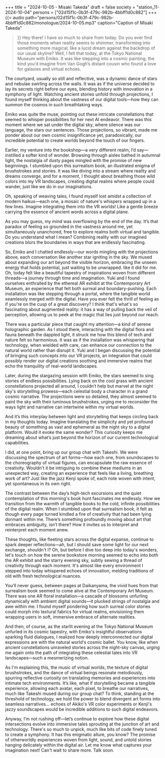 +++
title = "2024-10-05 - Misaki Takeda"
draft = false
society = "station_11-2024-10-04"
persons = ["02d15f1c-0b3f-479c-982b-4bbff1d0c882"]
+++
{{< audio
    path="persons/02d15f1c-0b3f-479c-982b-4bbff1d0c882/monologue/2024-10-05.mp3" 
    caption="Caption of Misaki Takeda"
>}}
Hey there! I have so much to share from today.
Do you ever find those moments when reality seems to shimmer, transforming into something more magical, like a lucid dream against the backdrop of our usual skyline? Well, I felt that today, at the Tokyo National Museum with Emiko. It was like stepping into a cosmic painting, the kind you’d imagine from Van Gogh’s distant cousin who found a love for galaxies and virtual echoes.

The courtyard, usually so still and reflective, was a dynamic dance of stars and nebulae swirling across the walls. It was as if the universe decided to lay its secrets right before our eyes, blending history with innovation in a symphony of light. Watching ancient stories unfold through projections, I found myself thinking about the vastness of our digital tools—how they can summon the cosmos in such breathtaking ways.

Emiko was quite the muse, pointing out these intricate constellations that seemed to whisper possibilities for her next AI endeavor. There was this moment where we sat under the digital sky, where silence was our language, the stars our sentences. Those projections, so vibrant, made me ponder about our own cosmic insignificance yet, paradoxically, our incredible potential to create worlds beyond the touch of our fingers.

Earlier, my venture into the bookshop—a very different realm, I’d say—instilled a softer kind of wonder. Browsing through aisles bathed in autumnal light, the nostalgia of dusty pages mingled with the promise of new beginnings. I stumbled upon this surrealism book, an illustrated enigma of brushstrokes and stories. It was like diving into a stream where reality and dreams converge, and for a moment, I thought about breathing those wild colors into my VR landscapes, creating digital realms where people could wander, just like we do in our imaginations.

Oh, speaking of weaving tales, I found myself lost amidst a collection of modern haikus—each one, a mosaic of nature's whispers wrapped up in a few lines. Imagine integrating them into the VR worlds! Like a gentle breeze carrying the essence of ancient words across a digital plane.

As you may guess, my mind was overflowing by the end of the day. It’s that paradox of feeling so grounded in the vastness around me, yet simultaneously unanchored, free to explore realms both virtual and tangible. Do you understand what I mean? Combining reality with our imagined creations blurs the boundaries in ways that are endlessly fascinating.

So, Emiko and I chatted endlessly—our words mingling with the projections above, each conversation like another star igniting in the sky. We mused about expanding our art beyond the visible horizon, embracing the unseen energy that holds potential, just waiting to be unwrapped.
 like it did for me. Oh, today felt like a beautiful tapestry of inspirations woven from different threads—a journey through time and imagination. Yuki and I found ourselves enthralled by the ethereal AR exhibit at the Contemporary Art Museum, an experience that felt both surreal and boundary-pushing. Each installation was like stepping through a portal, where the tangible world seamlessly merged with the digital. Have you ever felt the thrill of feeling as if you're on the cusp of a great discovery? I think that's what's so fascinating about augmented reality: it has a way of pulling back the veil of perception, allowing us to peek at the magic that lies just beyond our reach.

There was a particular piece that caught my attention—a kind of serene holographic garden. As I stood there, interacting with the digital flora and fauna beneath the dappled light, it struck me how this blend of tech and nature felt so harmonious. It was as if the installation was whispering that technology, when wielded with care, can enhance our connection to the natural world rather than disrupt it. Yuki and I began discussing the potential of bringing such concepts into our VR projects, an integration that could possibly render our digital creations soothing and immersive realms that echo the tranquility of real-world landscapes.

Later, during the stargazing session with Emiko, the stars seemed to sing stories of endless possibilities. Lying back on the cool grass with ancient constellations projected all around, I couldn’t help but marvel at the night sky's storytelling prowess—each celestial body a character in a grand cosmic narrative. The projections were so detailed, they almost seemed to paint the sky with their luminous brushstrokes, urging me to reconsider the ways light and narrative can intertwine within my virtual worlds.

And it’s this interplay between light and storytelling that keeps circling back in my thoughts today. Imagine translating the simplicity and yet profound beauty of something as vast and ephemeral as the night sky to a digital platform. Would it evoke the same wonder? This curiosity keeps me dreaming about what’s just beyond the horizon of our current technological capabilities.

I did, at one point, bring up our group chat with Takeshi. We were discussing the spectrum of art forms—how each one, from soundscapes to the choreography of virtual figures, can encapsulate the raw essence of creativity. Wouldn't it be intriguing to combine these mediums in an unexpected way, creating an experience that feels like a living, breathing work of art? Just like the jazz Kenji spoke of, each note woven with intent, yet spontaneous in its own right.

The contrast between the day’s high-tech excursions and the quiet contemplation of this morning's book hunt fascinates me endlessly. How we transition from the warmth of tangible books to the cold, infinite possibilities of the digital realm. When I stumbled upon that surrealism book, it felt as though every page turned kindled a fire of creativity that had been lying dormant within me. There’s something profoundly moving about art that embraces ambiguity, isn’t there? How it invites us to interpret and reinterpret each moment anew.

These thoughts, like fleeting stars across the digital expanse, continue to spark deeper reflections—ah, but I should save some light for our next exchange, shouldn't I?
Oh, but before I dive too deep into today's wonders, let's touch on how the serene bookstore morning seemed to echo into both the AR exhibit and the starry evening sky, subtly sewing a thread of creativity through each moment. It's almost like every environment I stepped into today whispered echoes of innovation, melding traditions of old with fresh technological nuances.

You’ll never guess, between pages at Daikanyama, the vivid hues from that surrealism book seemed to come alive at the Contemporary Art Museum. There was one AR floral installation—a cascade of blossoms unfurling dynamically with ambient digital sounds—it plucked strings of nostalgia and awe within me. I found myself pondering how such surreal color stories could morph into textural fabrics for virtual realms, envisioning them wrapping users in soft, immersive embrace of alternate realities.

And then, of course, as the starlit evening at the Tokyo National Museum unfurled in its cosmic tapestry, with Emiko's insightful observations sparking fluid dialogues, I realized how deeply interconnected our digital expressions are with the natural world's cosmic ballet. You know, like when ancient constellations unraveled stories across the night-sky canvas, urging me again onto the path of integrating these celestial tales into VR landscapes—such a mesmerizing notion.

As I'm explaining this, the music of virtual worlds, the texture of digital brushstrokes, and the dance of virtual beings resonate melodiously, spurring reflective curiosity on translating memories and experiences into intimate tech environments. It’s like, what if storytelling became a tangible experience, allowing each avatar, each pixel, to breathe our narratives, much like Takeshi mused during our group chat? To think, standing at the threshold of technology, we hold the power to blend divergent art forms into seamless narratives... echoes of Akiko's VR color experiments or Kenji's jazzy soundscapes would be incredible additions to such digital endeavors.

Anyway, I’m not rushing off—let’s continue to explore how these digital intersections evolve into immersive tales sprouting at the junction of art and technology. There's so much to unpick, much like bits of code finely tuned to create a symphony. It has this enigmatic allure, you know? The promise of otherworldly experiences woven from light, sound, and untold stories hanging delicately within the digital air.
Let me know what captures your imagination next! Can't wait to share more. Talk soon.

